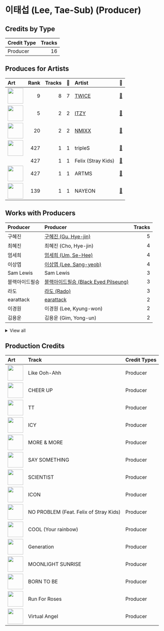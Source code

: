 # 이태섭 (Lee, Tae-Sub) (Producer)

## Credits by Type

| Credit Type | Tracks |
|:---|---:|
| Producer | 16 |

## Produces for Artists

| Art | Rank | Tracks | 💚 | Artist | 🔗 |
|:---|---:|---:|---:|:---|:---|
| <img src="https://i.scdn.co/image/ab6761610000e5eb0c6952f39ba680489149a54c" alt="" width="50" /> | 9 | 8 | 7 | [TWICE](../../artists/twice/overview.md) | [🔗](https://open.spotify.com/artist/7n2Ycct7Beij7Dj7meI4X0) |
| <img src="https://i.scdn.co/image/ab6761610000e5ebb0e2700dbc17b43328038f7a" alt="" width="50" /> | 5 | 2 | 2 | [ITZY](../../artists/itzy/overview.md) | [🔗](https://open.spotify.com/artist/2KC9Qb60EaY0kW4eH68vr3) |
| <img src="https://i.scdn.co/image/ab6761610000e5eb2b9446440d296ce32189024e" alt="" width="50" /> | 20 | 2 | 2 | [NMIXX](../../artists/nmixx/overview.md) | [🔗](https://open.spotify.com/artist/28ot3wh4oNmoFOdVajibBl) |
| <img src="https://i.scdn.co/image/ab6761610000e5eb562386d76cf9051be82de6f5" alt="" width="50" /> | 427 | 1 | 1 | tripleS | [🔗](https://open.spotify.com/artist/5Z71xE9prhpHrqL5thVMyK) |
| | 427 | 1 | 1 | Felix (Stray Kids) | [🔗](https://open.spotify.com/artist/40zyx4iztMjRbIIoI802r4) |
| <img src="https://i.scdn.co/image/ab6761610000e5eb0576f9b8cd1e8c68afe0e3e6" alt="" width="50" /> | 427 | 1 | 1 | ARTMS | [🔗](https://open.spotify.com/artist/213zHiFZwtDVEqyxeCbk07) |
| <img src="https://i.scdn.co/image/ab6761610000e5ebfbdd3f060e1cbe9e8eeaecac" alt="" width="50" /> | 139 | 1 | 1 | NAYEON | [🔗](https://open.spotify.com/artist/1VwDG9aBflQupaFNjUru9A) |

## Works with Producers

| Producer | Producer | Tracks |
|:---|:---|---:|
| 구혜진 | [구혜진 (Gu, Hye-jin)](../구혜진_(gu,_hye-jin)/overview.md) | 5 |
| 최혜진 | 최혜진 (Cho, Hye-jin) | 4 |
| 엄세희 | [엄세희 (Um, Se-Hee)](../엄세희_(um,_se-hee)/overview.md) | 4 |
| 이상엽 | [이상엽 (Lee, Sang-yeob)](../이상엽_(lee,_sang-yeob)/overview.md) | 4 |
| Sam Lewis | Sam Lewis | 3 |
| 블랙아이드필승 | [블랙아이드필승 (Black Eyed Pilseung)](../블랙아이드필승_(black_eyed_pilseung)/overview.md) | 3 |
| 라도 | [라도 (Rado)](../라도_(rado)/overview.md) | 3 |
| earattack | [earattack](../earattack/overview.md) | 2 |
| 이경원 | 이경원 (Lee, Kyung-won) | 2 |
| 김용운 | 김용운 (Gim, Yong-un) | 2 |


<details>
<summary>View all</summary>

| Producer | Producer | Tracks |
|:---|:---|---:|
| Arschtritt Lindgren | [Arschtritt Lindgren](../arschtritt_lindgren/overview.md) | 2 |
| 임찬미 | 임찬미 (Kim, Chan-mi) | 2 |
| 신지영 | 신지영 (Shin, Ji-young) | 2 |
| Melanie Joy Fontana | Melanie Joy Fontana | 2 |
| 박진영 | 박진영 (Park, Jin Young) | 2 |
| Andrew Choi | Andrew Choi | 1 |
| Jaden Jeong | Jaden Jeong | 1 |
| TBHits | TBHits | 1 |
| HOJI | HOJI | 1 |
| Sam Carter | Sam Carter | 1 |
| 박랑 | 박랑 (박랑) | 1 |
| Kriz | [Kriz](../kriz/overview.md) | 1 |
| Daniel Mikael Caesar | Daniel Mikael Caesar | 1 |
| Cameron Neilson | Cameron Neilson | 1 |
| 이기 | 이기 (IGGY) | 1 |
| won. | won. | 1 |
| Greg Bonnick | Greg Bonnick | 1 |
| Ellen Berg Tollbom | Ellen Berg Tollbom | 1 |
| Nano | Nano | 1 |
| 강영현 | 강영현 (Kang, Young-hyun) | 1 |
| Zara Larsson | Zara Larsson | 1 |
| 정호현 | 정호현 (정호현) | 1 |
| Hannah Robinson | Hannah Robinson | 1 |
| Cazzi Opeia | Cazzi Opeia | 1 |
| Anne-Marie | Anne-Marie | 1 |
| 이우현 | 이우현 (Lee, Woo-hyun) | 1 |
| EL CAPITXN | EL CAPITXN | 1 |
| Frankie Day | Frankie Day | 1 |
| 서은일 | 서은일 (Seo, Eun-il) | 1 |
| Taet Chesterton | Taet Chesterton | 1 |
| Arineh Karimi | Arineh Karimi | 1 |
| 조유리 | 조유리 (Jo, Yuri) | 1 |
| BADD | BADD | 1 |
| 72 | 72 | 1 |
| Kaedi Dalley | Kaedi Dalley | 1 |
| 이나일 | 이나일 (E, Na-Il) | 1 |
| 우민정 | 우민정 (Umin, Je-ong) | 1 |
| Sungwoo Kim | Sungwoo Kim | 1 |
| LDN Noise | [LDN Noise](../ldn_noise/overview.md) | 1 |
| Justin Tranter | Justin Tranter | 1 |
| PENOMECO | PENOMECO | 1 |
| Ludwig Lindell | Ludwig Lindell | 1 |
| Maria Marcus | Maria Marcus | 1 |
| 김종수 | 김종수 (Kim, Jong-soo) | 1 |
| 김연서 | 김연서 (Kim, Yeon-seo) | 1 |
| 아르마딜로 | 아르마딜로 (Armadillo) | 1 |
| Julia Michaels | Julia Michaels | 1 |
| 이스란 | 이스란 (Lee, Seran) | 1 |
| GG Ramirez | GG Ramirez | 1 |
| Mr. Franks | Mr. Franks | 1 |
| Nina Ann Nelson | Nina Ann Nelson | 1 |
| MNEK | MNEK | 1 |
| Danny Shah | Danny Shah | 1 |
| Hayden Chapman | Hayden Chapman | 1 |
| YUE | YUE | 1 |
| 임홍진 | 임홍진 (Im, Hong-Jin) | 1 |
| BIBI | BIBI | 1 |
| Lauren Dyson | Lauren Dyson | 1 |
| Ashley Alisha | Ashley Alisha | 1 |
| Noday | Noday | 1 |
| Arte | Arte | 1 |
| 이해솔 | 이해솔 (Lee, Hae Sol) | 1 |
| 박은정 | 박은정 (박은정) | 1 |
| ZENUR | ZENUR | 1 |
| Shift K3Y | Shift K3Y | 1 |
| Ayushy | Ayushy | 1 |
| 조한솔 | 조한솔 (Cho, Han-sol) | 1 |
| Sophia Pae | Sophia Pae | 1 |
| Gusten Dahlqvist | Gusten Dahlqvist | 1 |
| Call Me Loop | Call Me Loop | 1 |
| 정은경 | [정은경 (Jung, Eun-Kyung)](../정은경_(jung,_eun-kyung)/overview.md) | 1 |
| 심은지 | [심은지 (Sim, Eunjee)](../심은지_(sim,_eunjee)/overview.md) | 1 |

</details>


## Production Credits

| Art | Track | Credit Types |
|:---|:---|:---|
| <img src="https://i.scdn.co/image/ab67616d0000b273ce17f432c79c5e45ce88688f" alt="" width="50" /> | Like Ooh-Ahh | Producer |
| <img src="https://i.scdn.co/image/ab67616d0000b2739e9e3a1adcc32090690fd0b6" alt="" width="50" /> | CHEER UP | Producer |
| <img src="https://i.scdn.co/image/ab67616d0000b273387444ab2fc1f08dfe7915ab" alt="" width="50" /> | TT | Producer |
| <img src="https://i.scdn.co/image/ab67616d0000b2731260c9a4d42b2615c9f67bb0" alt="" width="50" /> | ICY | Producer |
| <img src="https://i.scdn.co/image/ab67616d0000b27324869424ae632466b839a8a8" alt="" width="50" /> | MORE & MORE | Producer |
| <img src="https://i.scdn.co/image/ab67616d0000b2736570fd05bcff5edcb16e617d" alt="" width="50" /> | SAY SOMETHING | Producer |
| <img src="https://i.scdn.co/image/ab67616d0000b273d1961ecb307c9e05ec8f7e82" alt="" width="50" /> | SCIENTIST | Producer |
| <img src="https://i.scdn.co/image/ab67616d0000b273d1961ecb307c9e05ec8f7e82" alt="" width="50" /> | ICON | Producer |
| <img src="https://i.scdn.co/image/ab67616d0000b2735fb4a9cfbeb3b7beb337ed02" alt="" width="50" /> | NO PROBLEM (Feat. Felix of Stray Kids) | Producer |
| <img src="https://i.scdn.co/image/ab67616d0000b273eb1b1bb1651e8cca563f3967" alt="" width="50" /> | COOL (Your rainbow) | Producer |
| <img src="https://i.scdn.co/image/ab67616d0000b2731be910fd8122cd805d651a8d" alt="" width="50" /> | Generation | Producer |
| <img src="https://i.scdn.co/image/ab67616d0000b27359f57a5ca507a3d3fed81ea6" alt="" width="50" /> | MOONLIGHT SUNRISE | Producer |
| <img src="https://i.scdn.co/image/ab67616d0000b273470d0ba5f707b141d1337cf2" alt="" width="50" /> | BORN TO BE | Producer |
| <img src="https://i.scdn.co/image/ab67616d0000b27381d97a31253b898bc4149195" alt="" width="50" /> | Run For Roses | Producer |
| <img src="https://i.scdn.co/image/ab67616d0000b2733eaf9b3c1c804fec2bb06ac0" alt="" width="50" /> | Virtual Angel | Producer |